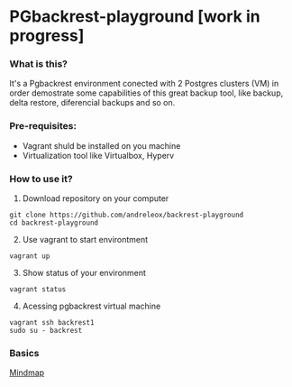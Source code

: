 # PGbackrest-playground [work in progress]
### What is this? 
It's a Pgbackrest environment conected with 2 Postgres clusters (VM) in order demostrate some capabilities of this great backup tool, like backup, delta restore, diferencial backups and so on. 

### Pre-requisites: 
* Vagrant shuld be installed on you machine
* Virtualization tool like Virtualbox, Hyperv

### How to use it? 

1. Download repository on your computer
```
git clone https://github.com/andreleox/backrest-playground
cd backrest-playground
```
2. Use vagrant to start environtment
```
vagrant up
```
3. Show status of your environment
```
vagrant status
```
4. Acessing pgbackrest virtual machine
```
vagrant ssh backrest1
sudo su - backrest 
```

### Basics 
[Mindmap](https://github.com/andreleox/backrest-playground/blob/master/backrest.png)
